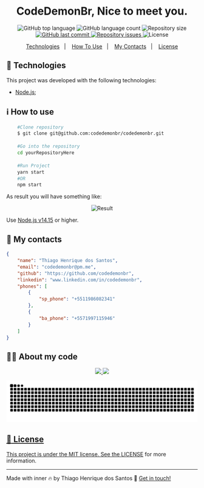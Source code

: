 <h1 align="center">
    CodeDemonBr, Nice to meet you.
</h1>

<p align="center">
  <img alt="GitHub top language" src="https://img.shields.io/github/languages/top/codedemonbr/codedemonbr">

  <img alt="GitHub language count" src="https://img.shields.io/github/languages/count/codedemonbr/codedemonbr">

  <img alt="Repository size" src="https://img.shields.io/github/repo-size/codedemonbr/codedemonbr">

  <a href="https://github.com/codedemonbr/codedemonbr/commits/master">
    <img alt="GitHub last commit" src="https://img.shields.io/github/last-commit/codedemonbr/codedemonbr">
  </a>

  <a href="https://github.com/codedemonbr/codedemonbr/issues">
    <img alt="Repository issues" src="https://img.shields.io/github/issues/codedemonbr/codedemonbr">
  </a>

  <img alt="License" src="https://img.shields.io/github/license/codedemonbr/codedemonbr">
</p>

<!-- Index -->

<p align="center">
  <a href="#rocket-technologies">Technologies</a>&nbsp;&nbsp;&nbsp;|&nbsp;&nbsp;&nbsp;
  <a href="#information_source-how-to-use">How To Use</a>&nbsp;&nbsp;&nbsp;|&nbsp;&nbsp;&nbsp;
  <a href="#card_index-my-contacts">My Contacts</a>&nbsp;&nbsp;&nbsp;|&nbsp;&nbsp;&nbsp;
  <a href="#memo-License">License</a>
</p>

## :rocket: Technologies

This project was developed with the following technologies:

-   [Node.js](https://nodejs.org/en/);

## :information_source: How to use

```bash
    #Clone repository
    $ git clone git@github.com:codedemonbr/codedemonbr.git

    #Go into the repository
    cd yourRepositoryHere

    #Run Project
    yarn start
    #OR
    npm start

```

As result you will have something like:

<p align="center">
  <img alt="Result" src="https://res.cloudinary.com/codedemonbr/image/upload/v1622546632/personalInfo_vmszas.gif">
</p>

Use [Node.js v14.15][nodejs] or higher.

## :card_index: My contacts

```json
{
    "name": "Thiago Henrique dos Santos",
    "email": "codedemonbr@pm.me",
    "github": "https://github.com/codedemonbr",
    "linkedin": "www.linkedin.com/in/codedemonbr",
    "phones": [
        {
            "sp_phone": "+5511986082341"
        },
        {
            "ba_phone": "+5571997115946"
        }
    ]
}
```

## :man_technologist: About my code

<div align="center"><a href="https://github.com/codedemonbr">

  <img height="180em" src="https://github-readme-stats.vercel.app/api?username=codedemonbr&show_icons=true&theme=radical&include_all_commits=true&count_private=true"/>
  <img height="180em" src="https://github-readme-stats.vercel.app/api/top-langs/?username=codedemonbr&layout=compact&langs_count=16&theme=radical"/>
  
</div>

![Snake animation](https://github.com/codedemonbr/codedemonbr/blob/output/github-contribution-grid-snake.svg)

## :memo: License

This project is under the MIT license. See the [LICENSE](https://github.com/codedemonbr/codedemonbr/blob/master/LICENSE) for more information.

---

Made with inner :fire: by Thiago Henrique dos Santos :wave: [Get in touch!](www.linkedin.com/in/codedemonbr)

[nodejs]: https://nodejs.org/
